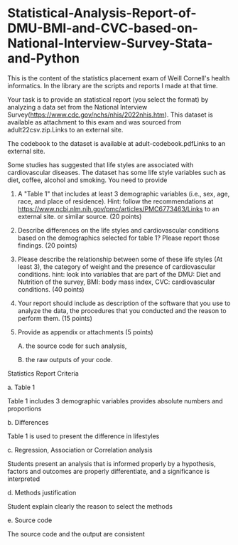 # Statistical-Analysis-Report-of-DMU-BMI-and-CVC-based-on-National-Interview-Survey-Stata-and-Python
This is the content of the statistics placement exam of Weill Cornell's health informatics. In the library are the scripts and reports I made at that time.

Your task is to provide an statistical report (you select the format) by analyzing a data set from the National Interview Survey(https://www.cdc.gov/nchs/nhis/2022nhis.htm). This dataset is available  as attachment to this exam and was sourced  from adult22csv.zip.Links to an external site.

The codebook to the dataset is available at adult-codebook.pdfLinks to an external site. 

Some studies has suggested that life styles are associated with cardiovascular diseases. The dataset has some life style variables such as diet, coffee, alcohol and smoking.  You need to provide

1. A "Table 1"  that includes at least 3 demographic variables (i.e., sex, age, race, and place of residence).  Hint: follow the recommendations at https://www.ncbi.nlm.nih.gov/pmc/articles/PMC6773463/Links to an external site. or similar source.  (20 points)

2. Describe differences on the life styles and cardiovascular conditions based on the demographics selected for table 1? Please report those findings. (20 points)

3. Please describe the relationship between some of these life styles (At least 3), the  category of weight and the presence of cardiovascular conditions. hint:  look into variables that are part of the DMU: Diet and Nutrition of the survey, BMI: body mass index, CVC: cardiovascular conditions.  (40 points)

4. Your report should include as description of the software that you use to analyze the data, the procedures that you conducted and the reason to perform them. (15 points)

5. Provide as appendix or attachments (5 points)
   
   A. the source code for such analysis,

   B. the raw outputs of your code.
   

Statistics Report Criteria

a. Table 1

   Table 1 includes 3 demographic variables provides absolute numbers and proportions

b. Differences

   Table 1 is used to present the difference in lifestyles

c. Regression, Association or Correlation analysis

   Students present an analysis that is informed properly by a hypothesis, factors and outcomes are properly differentiate, and a significance is interpreted

d. Methods justification

   Student explain clearly the reason to select the methods

e. Source code

   The source code and the output are consistent
